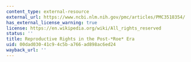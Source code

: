 ```yaml
---
content_type: external-resource
external_url: https://www.ncbi.nlm.nih.gov/pmc/articles/PMC3518354/
has_external_license_warning: true
license: https://en.wikipedia.org/wiki/All_rights_reserved
status: ''
title: Reproductive Rights in the Post-*Roe* Era
uid: 00dad030-41c9-4c5b-a766-ad898ac6ed24
wayback_url: ''
---
```

